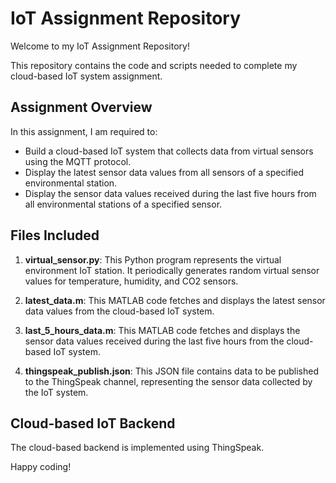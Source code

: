 # IoT Assignment Repository

Welcome to my IoT Assignment Repository!

This repository contains the code and scripts needed to complete my cloud-based IoT system assignment.

## Assignment Overview
In this assignment, I am required to:
- Build a cloud-based IoT system that collects data from virtual sensors using the MQTT protocol.
- Display the latest sensor data values from all sensors of a specified environmental station.
- Display the sensor data values received during the last five hours from all environmental stations of a specified sensor.

## Files Included
1. **virtual_sensor.py**: This Python program represents the virtual environment IoT station. It periodically generates random virtual sensor values for temperature, humidity, and CO2 sensors.

2. **latest_data.m**: This MATLAB code fetches and displays the latest sensor data values from the cloud-based IoT system.

3. **last_5_hours_data.m**: This MATLAB code fetches and displays the sensor data values received during the last five hours from the cloud-based IoT system.

4. **thingspeak_publish.json**: This JSON file contains data to be published to the ThingSpeak channel, representing the sensor data collected by the IoT system.

## Cloud-based IoT Backend
The cloud-based backend is implemented using ThingSpeak.

Happy coding!
